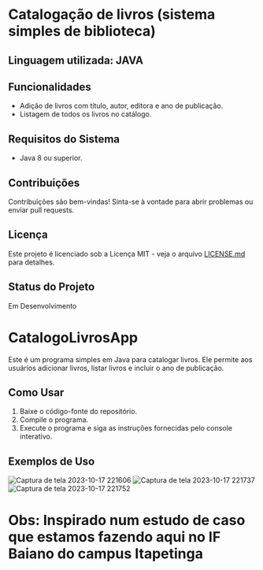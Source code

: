 # Catalogação de livros (sistema simples de biblioteca)

## Linguagem utilizada: JAVA


## Funcionalidades

- Adição de livros com título, autor, editora e ano de publicação.
- Listagem de todos os livros no catálogo.

## Requisitos do Sistema

- Java 8 ou superior.

## Contribuições

Contribuições são bem-vindas! Sinta-se à vontade para abrir problemas ou enviar pull requests.

## Licença

Este projeto é licenciado sob a Licença MIT - veja o arquivo [LICENSE.md](LICENSE.md) para detalhes.

## Status do Projeto

Em Desenvolvimento

# CatalogoLivrosApp

Este é um programa simples em Java para catalogar livros. Ele permite aos usuários adicionar livros, listar livros e incluir o ano de publicação.

## Como Usar

1. Baixe o código-fonte do repositório.
2. Compile o programa.
3. Execute o programa e siga as instruções fornecidas pelo console interativo.

## Exemplos de Uso

![Captura de tela 2023-10-17 221606](https://github.com/NHO93/Livro/assets/141922637/e982a0b2-225b-4cb7-993e-a20212106d08) 
![Captura de tela 2023-10-17 221737](https://github.com/NHO93/Livro/assets/141922637/864cc7e0-6d98-4692-92e2-1030c229a9d5)
![Captura de tela 2023-10-17 221752](https://github.com/NHO93/Livro/assets/141922637/c3d7cf24-a2fc-422c-a9cb-52b659a84c3a)

# Obs: Inspirado num estudo de caso que estamos fazendo aqui no IF Baiano do campus Itapetinga


